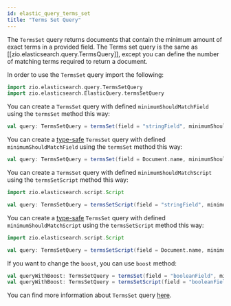 ```yaml
---
id: elastic_query_terms_set
title: "Terms Set Query"
---
```


The `TermsSet` query returns documents that contain the minimum amount of exact terms in a provided field. The Terms set query is the same as [[zio.elasticsearch.query.TermsQuery]], except you can define the number of matching terms required to return a document.

In order to use the `TermsSet` query import the following:
```scala
import zio.elasticsearch.query.TermsSetQuery
import zio.elasticsearch.ElasticQuery.termsSetQuery
```

You can create a `TermsSet` query with defined `minimumShouldMatchField` using the `termsSet` method this way:
```scala
val query: TermsSetQuery = termsSet(field = "stringField", minimumShouldMatchField = "intField", terms = "a", "b", "c")
```

You can create a [type-safe](https://lambdaworks.github.io/zio-elasticsearch/overview/overview_zio_prelude_schema) `TermsSet` query with defined `minimumShouldMatchField` using the `termsSet` method this way:
```scala
val query: TermsSetQuery = termsSet(field = Document.name, minimumShouldMatchField = Document.intField, terms = "a", "b", "c")
```

You can create a `TermsSet` query with defined `minimumShouldMatchScript` using the `termsSetScript` method this way:
```scala
import zio.elasticsearch.script.Script

val query: TermsSetQuery = termsSetScript(field = "stringField", minimumShouldMatchScript = Script("doc['intField'].value"), terms = "a", "b", "c")
```

You can create a [type-safe](https://lambdaworks.github.io/zio-elasticsearch/overview/overview_zio_prelude_schema) `TermsSet` query with defined `minimumShouldMatchScript` using the `termsSetScript` method this way:
```scala
import zio.elasticsearch.script.Script

val query: TermsSetQuery = termsSetScript(field = Document.name, minimumShouldMatchScript = Script("doc['intField'].value"), terms = "a", "b", "c")
```

If you want to change the `boost`, you can use `boost` method:
```scala
val queryWithBoost: TermsSetQuery = termsSet(field = "booleanField", minimumShouldMatchField = "intField", terms = true, false).boost(2.0)
val queryWithBoost: TermsSetQuery = termsSetScript(field = "booleanField", minimumShouldMatchScript = Script("doc['intField'].value"), terms = true, false).boost(2.0)
```

You can find more information about `TermsSet` query [here](https://www.elastic.co/guide/en/elasticsearch/reference/current/query-dsl-terms-set-query.html).
